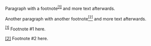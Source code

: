 <!-- Line-breaks suiting auto-p in WordPress: -->
Paragraph with a footnote<sup id="a1">[[1]](#f1)</sup> and more text afterwards.

Another paragraph with another footnote<a id="a2" href="#f2"><sup>[2]</sup></a> and more text afterwards.

<!-- At the end of all paragraphs: -->
<footer class="footnotes">

<sup id="f1">[[1]](#a1)</sup> Footnote #1 here.

<a id="f2" href="#a2">[2]</a> Footnote #2 here.

</footer>
